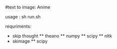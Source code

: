 #text to image: Anime

usage : sh run.sh 

requriments:
* skip thought
** theano
** numpy
** scipy
** nltk
* skimage
** scipy
